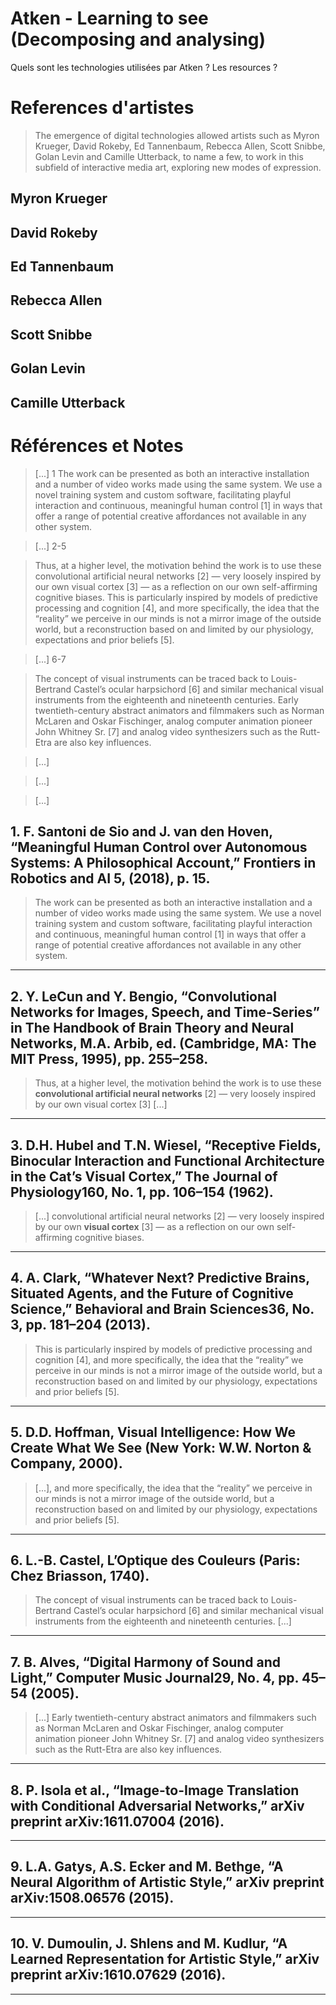# Atken - Learning to see (Decomposing and analysing)


Quels sont les technologies utilisées par Atken ? Les resources ?



# References d'artistes

> The emergence of digital technologies allowed artists such as Myron Krueger, David Rokeby, Ed Tannenbaum, Rebecca Allen, Scott Snibbe, Golan Levin and Camille Utterback, to name a few, to work in this subfield of interactive media art, exploring new modes of expression. 

 ## Myron Krueger
 
 ## David Rokeby
 
 ## Ed Tannenbaum
 
 ## Rebecca Allen
 
 ## Scott Snibbe
 
 ## Golan Levin
 
 ## Camille Utterback
 
 
# Références et Notes  


> [...] 1
> The work can be presented as both an interactive installation and a number of video works made using the same system. We use a novel training system and custom software, facilitating playful interaction and continuous, meaningful human control [1] in ways that offer a range of potential creative affordances not available in any other system.

> [...] 2-5

> Thus, at a higher level, the motivation behind the work is to use these convolutional artificial neural networks [2] — very loosely inspired by our own visual cortex [3] — as a reflection on our own self-affirming cognitive biases. This is particularly inspired by models of predictive processing and cognition [4], and more specifically, the idea that the “reality” we perceive in our minds is not a mirror image of the outside world, but a reconstruction based on and limited by our physiology, expectations and prior beliefs [5].

> [...] 6-7

> The concept of visual instruments can be traced back to Louis-Bertrand Castel’s ocular harpsichord [6] and similar mechanical visual instruments from the eighteenth and nineteenth centuries. Early twentieth-century abstract animators and filmmakers such as Norman McLaren and Oskar Fischinger, analog computer animation pioneer John Whitney Sr. [7] and analog video synthesizers such as the Rutt-Etra are also key influences.

> [...]

> [...]

> [...]



## 1. F. Santoni de Sio and J. van den Hoven, “Meaningful Human Control over Autonomous Systems: A Philosophical Account,” Frontiers in Robotics and AI 5, (2018), p. 15.   

> The work can be presented as both an interactive installation and a number of video works made using the same system. We use a novel training system and custom software, facilitating playful interaction and continuous, meaningful human control [1] in ways that offer a range of potential creative affordances not available in any other system.

----

## 2. Y. LeCun and Y. Bengio, “Convolutional Networks for Images, Speech, and Time-Series” in The Handbook of Brain Theory and Neural Networks, M.A. Arbib, ed. (Cambridge, MA: The MIT Press, 1995), pp. 255–258.   

> Thus, at a higher level, the motivation behind the work is to use these **convolutional artificial neural networks** [2] — very loosely inspired by our own visual cortex [3] [...]


----

## 3. D.H. Hubel and T.N. Wiesel, “Receptive Fields, Binocular Interaction and Functional Architecture in the Cat’s Visual Cortex,” The Journal of Physiology160, No. 1, pp. 106–154 (1962).  

> [...]   convolutional artificial neural networks [2] — very loosely inspired by our own **visual cortex**  [3] — as a reflection on our own self-affirming cognitive biases.

----

## 4. A. Clark, “Whatever Next? Predictive Brains, Situated Agents, and the Future of Cognitive Science,” Behavioral and Brain Sciences36, No. 3, pp. 181–204 (2013).  

> This is particularly inspired by models of predictive processing and cognition [4], and more specifically, the idea that the “reality” we perceive in our minds is not a mirror image of the outside world, but a reconstruction based on and limited by our physiology, expectations and prior beliefs [5].

----

## 5. D.D. Hoffman, Visual Intelligence: How We Create What We See (New York: W.W. Norton & Company, 2000).  

> [...], and more specifically, the idea that the “reality” we perceive in our minds is not a mirror image of the outside world, but a reconstruction based on and limited by our physiology, expectations and prior beliefs [5].

----

## 6. L.-B. Castel, L’Optique des Couleurs (Paris: Chez Briasson, 1740).   

> The concept of visual instruments can be traced back to Louis-Bertrand Castel’s ocular harpsichord [6] and similar mechanical visual instruments from the eighteenth and nineteenth centuries. [...]

----

## 7. B. Alves, “Digital Harmony of Sound and Light,” Computer Music Journal29, No. 4, pp. 45–54 (2005).   

> [...] Early twentieth-century abstract animators and filmmakers such as Norman McLaren and Oskar Fischinger, analog computer animation pioneer John Whitney Sr. [7] and analog video synthesizers such as the Rutt-Etra are also key influences.

----

## 8. P. Isola et al., “Image-to-Image Translation with Conditional Adversarial Networks,” arXiv preprint arXiv:1611.07004 (2016).  

----

## 9. L.A. Gatys, A.S. Ecker and M. Bethge, “A Neural Algorithm of Artistic Style,” arXiv preprint arXiv:1508.06576 (2015).

----

## 10. V. Dumoulin, J. Shlens and M. Kudlur, “A Learned Representation for Artistic Style,” arXiv preprint arXiv:1610.07629 (2016).

----
